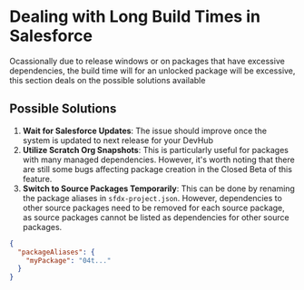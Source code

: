 # Dealing with Long Build Times in Salesforce

Ocassionally due to release windows or  on packages that have excessive dependencies, the build time will for an unlocked package will be excessive, this section deals on the possible solutions available

## Possible Solutions

1. **Wait for Salesforce Updates**: The issue should improve once the system is updated to next release for your DevHub
2. **Utilize Scratch Org Snapshots**: This is particularly useful for packages with many managed dependencies. However, it's worth noting that there are still some bugs affecting package creation in the Closed Beta of this feature.
3. **Switch to Source Packages Temporarily**: This can be done by renaming the package aliases in `sfdx-project.json`. However, dependencies to other source packages need to be removed for each source package, as source packages cannot be listed as dependencies for other source packages.

```json
{
  "packageAliases": {
    "myPackage": "04t..."
  }
}
```

